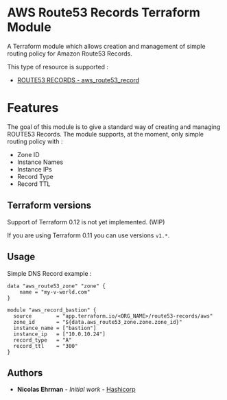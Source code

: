 # AWS Route53 Records Terraform Module 

A Terraform module which allows creation and management of simple routing policy for Amazon Route53 Records.

This type of resource is supported :
- [ROUTE53 RECORDS - aws_route53_record](https://www.terraform.io/docs/providers/aws/r/route53_record.html)

# Features

The goal of this module is to give a standard way of creating and managing ROUTE53 Records.
The module supports, at the moment, only simple routing policy with :

- Zone ID
- Instance Names
- Instance IPs
- Record Type 
- Record TTL

## Terraform versions

Support of Terraform 0.12 is not yet implemented. (WIP)

If you are using Terraform 0.11 you can use versions `v1.*`.

## Usage

Simple DNS Record example : 

```hcl
data "aws_route53_zone" "zone" {
    name = "my-v-world.com"
}

module "aws_record_bastion" {
  source        = "app.terraform.io/<ORG_NAME>/route53-records/aws"
  zone_id       = "${data.aws_route53_zone.zone.zone_id}"
  instance_name = ["bastion"]
  instance_ip   = ["10.0.10.24"]
  record_type   = "A"
  record_ttl    = "300"
}
```

## Authors

* **Nicolas Ehrman** - *Initial work* - [Hashicorp](https://www.hashicorp.com)



